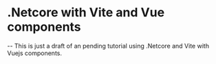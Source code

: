 # .Netcore with Vite and Vue components
-- 
This is just a draft of an pending tutorial using .Netcore and Vite with Vuejs components. 